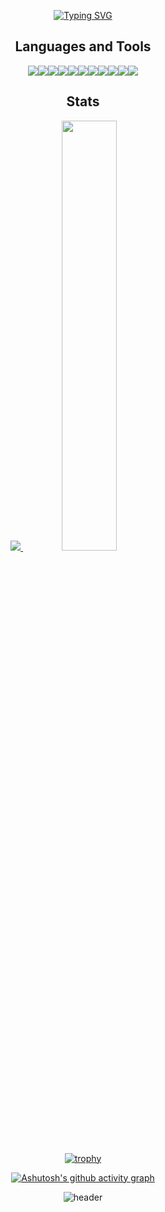 <div align="center">


[![Typing SVG](https://readme-typing-svg.herokuapp.com/?color=50565c&lines=🐯Minsu+Github🤖&font=Redressed&size=30)](https://git.io/typing-svg)
## Languages and Tools
<img src="https://img.shields.io/badge/JAVA-007396?style=for-the-badge&logo=java&logoColor=white"><img src="https://img.shields.io/badge/Spring-6DB33F?style=for-the-badge&logo=Spring&logoColor=white"><img src="https://img.shields.io/badge/oracle-F80000?style=for-the-badge&logo=oracle&logoColor=white"><img src="https://img.shields.io/badge/mysql-4479A1?style=for-the-badge&logo=mysql&logoColor=white"><img src="https://img.shields.io/badge/javascript-F7DF1E?style=for-the-badge&logo=javascript&logoColor=black"><img src="https://img.shields.io/badge/jquery-0769AD?style=for-the-badge&logo=jquery&logoColor=white"><img src="https://img.shields.io/badge/vue.js-4FC08D?style=for-the-badge&logo=vue.js&logoColor=white"><img src="https://img.shields.io/badge/html-E34F26?style=for-the-badge&logo=html5&logoColor=white"><img src="https://img.shields.io/badge/css-1572B6?style=for-the-badge&logo=css3&logoColor=white"><img src="https://img.shields.io/badge/bootstrap-7952B3?style=for-the-badge&logo=bootstrap&logoColor=white"><img src="https://img.shields.io/badge/github-181717?style=for-the-badge&logo=github&logoColor=white">

## Stats
<a href="s">
  <img src="https://github-readme-stats.vercel.app/api/top-langs/?username=alstntjddms&exclude_repo=alstntjddms.github.io&layout=compact&theme=tokyonight" />
</a>
<a href="s">
  <img src="https://github-readme-stats.vercel.app/api?username=alstntjddms&theme=tokyonight&show_icons=true" width="42%" />
</a>

[![trophy](https://github-profile-trophy.vercel.app/?username=alstntjddms&theme=flat&column=7)](https://github.com/dkssud8150/)


[![Ashutosh's github activity graph](https://github-readme-activity-graph.cyclic.app/graph?username=alstntjddms&theme=vue)](https://github.com/alstntjddms/github-readme-activity-graph)

![header](https://capsule-render.vercel.app/api?type=waving&color=gradient&height=120&animation=fadeIn&section=footer&text=Minsu's+Github🚗🚘🚛&fontAlign=70)
</div>
